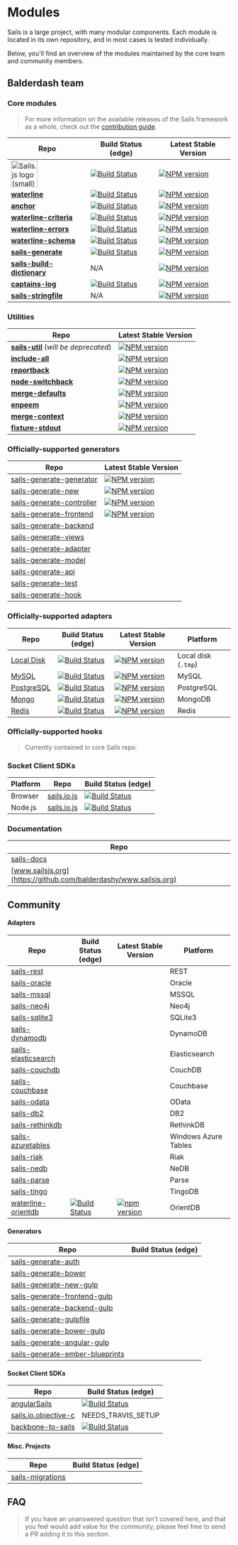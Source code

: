# Modules

Sails is a large project, with many modular components.  Each module is located in its own repository, and in most cases is tested individually.

Below, you'll find an overview of the modules maintained by the core team and community members.

## Balderdash team

### Core modules

> For more information on the available releases of the Sails framework as a whole, check out the [contribution guide](https://github.com/balderdashy/sails/blob/master/CONTRIBUTING.md).

| Repo          |  Build Status (edge)                 |  Latest Stable Version   |
|---------------|---------------------------------------|--------------------------|
| <a href="http://github.com/balderdashy/sails" target="_blank" title="Github repo for Sails core"><img src="https://github-camo.global.ssl.fastly.net/9e49073459ed4e0e2687b80eaf515d87b0da4a6b/687474703a2f2f62616c64657264617368792e6769746875622e696f2f7361696c732f696d616765732f6c6f676f2e706e67" width=60 alt="Sails.js logo (small)"/></a>     | [![Build Status](https://travis-ci.org/balderdashy/sails.png?branch=master)](https://travis-ci.org/balderdashy/sails)  | [![NPM version](https://badge.fury.io/js/sails.png)](http://badge.fury.io/js/sails) |
| [**waterline**](http://github.com/balderdashy/waterline) | [![Build Status](https://travis-ci.org/balderdashy/waterline.png?branch=master)](https://travis-ci.org/balderdashy/waterline) | [![NPM version](https://badge.fury.io/js/waterline.png)](http://badge.fury.io/js/waterline) |
| [**anchor**](http://github.com/balderdashy/anchor) | [![Build Status](https://travis-ci.org/balderdashy/anchor.png?branch=master)](https://travis-ci.org/balderdashy/anchor) | [![NPM version](https://badge.fury.io/js/anchor.png)](http://badge.fury.io/js/anchor) |
| [**waterline-criteria**](http://github.com/balderdashy/waterline-criteria) | [![Build Status](https://travis-ci.org/balderdashy/waterline-criteria.png?branch=master)](https://travis-ci.org/balderdashy/waterline-criteria) | [![NPM version](https://badge.fury.io/js/waterline-criteria.png)](http://badge.fury.io/js/waterline-criteria) |
| [**waterline-errors**](http://github.com/vanetix/waterline-errors) | [![Build Status](https://travis-ci.org/vanetix/waterline-errors.svg?branch=master)](https://travis-ci.org/vanetix/waterline-errors) | [![NPM version](https://badge.fury.io/js/waterline-errors.png)](http://badge.fury.io/js/waterline-errors) |
| [**waterline-schema**](http://github.com/balderdashy/waterline-schema) | [![Build Status](https://travis-ci.org/balderdashy/waterline-schema.svg?branch=master)](https://travis-ci.org/balderdashy/waterline-schema) | [![NPM version](https://badge.fury.io/js/waterline-schema.png)](http://badge.fury.io/js/waterline-schema) |
| [**sails-generate**](http://github.com/balderdashy/sails-generate) | [![Build Status](https://travis-ci.org/balderdashy/sails-generate.png?branch=master)](https://travis-ci.org/balderdashy/sails-generate) | [![NPM version](https://badge.fury.io/js/sails-generate.png)](http://badge.fury.io/js/sails-generate) |
| [**sails-build-dictionary**](http://github.com/balderdashy/sails-build-dictionary) | N/A | [![NPM version](https://badge.fury.io/js/sails-build-dictionary.png)](http://badge.fury.io/js/sails-build-dictionary) |
| [**captains-log**](http://github.com/balderdashy/captains-log) | [![Build Status](https://travis-ci.org/balderdashy/captains-log.png?branch=master)](https://travis-ci.org/balderdashy/captains-log) | [![NPM version](https://badge.fury.io/js/captains-log.png)](http://badge.fury.io/js/captains-log) |
| [**sails-stringfile**](http://github.com/balderdashy/sails-stringfile) | N/A | [![NPM version](https://badge.fury.io/js/sails-stringfile.png)](http://badge.fury.io/js/sails-stringfile) |


### Utilities

| Repo       |  Latest Stable Version   |
|------------|--------------------------|
| [**sails-util**](http://github.com/balderdashy/sails-util) (_will be deprecated_) | [![NPM version](https://badge.fury.io/js/sails-util.png)](http://badge.fury.io/js/sails-util) |
| [**include-all**](http://github.com/balderdashy/include-all) | [![NPM version](https://badge.fury.io/js/include-all.png)](http://badge.fury.io/js/include-all) |
| [**reportback**](http://github.com/balderdashy/reportback) | [![NPM version](https://badge.fury.io/js/reportback.png)](http://badge.fury.io/js/reportback) |
| [**node-switchback**](http://github.com/balderdashy/switchback) | [![NPM version](https://badge.fury.io/js/node-switchback.png)](http://badge.fury.io/js/node-switchback) |
| [**merge-defaults**](http://github.com/balderdashy/merge-defaults) | [![NPM version](https://badge.fury.io/js/merge-defaults.png)](http://badge.fury.io/js/merge-defaults) |
| [**enpeem**](http://github.com/balderdashy/enpeem) | [![NPM version](https://badge.fury.io/js/enpeem.png)](http://badge.fury.io/js/enpeem) |
| [**merge-context**](http://github.com/balderdashy/merge-context) | [![NPM version](https://badge.fury.io/js/merge-context.png)](http://badge.fury.io/js/merge-context) |
| [**fixture-stdout**](http://github.com/balderdashy/fixture-stdout) | [![NPM version](https://badge.fury.io/js/fixture-stdout.png)](http://badge.fury.io/js/fixture-stdout) |




### Officially-supported generators

| Repo       |  Latest Stable Version   |
|------------|--------------------------|
| [sails-generate-generator](https://github.com/balderdashy/sails-generate-generator)  | [![NPM version](https://badge.fury.io/js/sails-generate-generator.png)](http://badge.fury.io/js/sails-generate-generator) |
| [sails-generate-new](https://github.com/balderdashy/sails-generate-new) | [![NPM version](https://badge.fury.io/js/sails-generate-new.png)](http://badge.fury.io/js/sails-generate-new) |
| [sails-generate-controller](https://github.com/balderdashy/sails-generate-controller) | [![NPM version](https://badge.fury.io/js/sails-generate-controller.png)](http://badge.fury.io/js/sails-generate-controller) |
| [sails-generate-frontend](https://github.com/balderdashy/sails-generate-frontend) | [![NPM version](https://badge.fury.io/js/sails-generate-frontend.png)](http://badge.fury.io/js/sails-generate-frontend) |
| [sails-generate-backend](https://github.com/balderdashy/sails-generate-backend) | |
| [sails-generate-views](https://github.com/balderdashy/sails-generate-views)   | |
| [sails-generate-adapter](https://github.com/balderdashy/sails-generate-adapter)   | |
| [sails-generate-model](https://github.com/balderdashy/sails-generate-model)   | |
| [sails-generate-api](https://github.com/balderdashy/sails-generate-api)   | |
| [sails-generate-test](https://github.com/balderdashy/sails-generate-test) |          |
| [sails-generate-hook](https://github.com/balderdashy/sails-generate-hook) |          |


### Officially-supported adapters

| Repo            |  Build Status (edge)                    |  Latest Stable Version   | Platform       |
| --------------- | --------------------------------------- | ------------------------ | -------------- |
| [Local Disk](https://github.com/balderdashy/sails-disk)    | [![Build Status](https://travis-ci.org/balderdashy/sails-disk.png?branch=master)](https://travis-ci.org/balderdashy/sails-disk)   | [![NPM version](https://badge.fury.io/js/sails-disk.png)](http://badge.fury.io/js/sails-disk)    | Local disk (`.tmp`) |
| [MySQL](https://github.com/balderdashy/sails-mysql)         | [![Build Status](https://travis-ci.org/balderdashy/sails-mysql.png?branch=master)](https://travis-ci.org/balderdashy/sails-mysql)   | [![NPM version](https://badge.fury.io/js/sails-mysql.png)](http://badge.fury.io/js/sails-mysql)    | MySQL |
| [PostgreSQL](https://github.com/balderdashy/sails-postgresql)    | [![Build Status](https://travis-ci.org/balderdashy/sails-postgresql.png?branch=master)](https://travis-ci.org/balderdashy/sails-postgresql)   | [![NPM version](https://badge.fury.io/js/sails-postgresql.png)](http://badge.fury.io/js/sails-postgresql)    | PostgreSQL |
| [Mongo](https://github.com/balderdashy/sails-mongo)        | [![Build Status](https://travis-ci.org/balderdashy/sails-mongo.png?branch=master)](https://travis-ci.org/balderdashy/sails-mongo)   | [![NPM version](https://badge.fury.io/js/sails-mongo.png)](http://badge.fury.io/js/sails-mongo)    | MongoDB |
| [Redis](https://github.com/balderdashy/sails-redis)         | [![Build Status](https://travis-ci.org/balderdashy/sails-redis.png?branch=master)](https://travis-ci.org/balderdashy/sails-redis)   | [![NPM version](https://badge.fury.io/js/sails-redis.png)](http://badge.fury.io/js/sails-redis)    | Redis |


### Officially-supported hooks

> Currently contained in core Sails repo.


### Socket Client SDKs

| Platform     | Repo       |  Build Status (edge)             |
|--------------|------------|----------------------------------|
| Browser      | [sails.io.js](https://github.com/balderdashy/sails.io.js)  | [![Build Status](https://travis-ci.org/balderdashy/sails.io.js.png?branch=master)](https://travis-ci.org/balderdashy/sails.io.js)  |
| Node.js      | [sails.io.js](https://github.com/balderdashy/sails.io.js)  | [![Build Status](https://travis-ci.org/balderdashy/sails.io.js.png?branch=master)](https://travis-ci.org/balderdashy/sails.io.js)  |



### Documentation

| Repo       |
|------------|
| [sails-docs](https://github.com/balderdashy/sails-docs)  |
| [www.sailsjs.org](https://github.com/balderdashy/www.sailsjs.org) |






## Community

#### Adapters

| Repo          |  Build Status (edge)  |  Latest Stable Version   | Platform |
|---------------|---------------------------------------|--------------------------|------------|
| [sails-rest](https://github.com/zohararad/sails-rest) |  |  | REST |
| [sails-oracle](https://github.com/mayconheerdt/sails-oracle) | | | Oracle |
| [sails-mssql](https://github.com/swelham/sails-mssql) | | | MSSQL |
| [sails-neo4j](https://github.com/natgeo/sails-neo4j) | | | Neo4j |
| [sails-sqlite3](https://github.com/AndrewJo/sails-sqlite3) | | | SQLite3 |
| [sails-dynamodb](https://github.com/dohzoh/sails-dynamodb) | | | DynamoDB |
| [sails-elasticsearch](https://github.com/DarthHater/sails-elasticsearch) | | | Elasticsearch |
| [sails-couchdb](https://github.com/shmakes/sails-couchdb) | | | CouchDB |
| [sails-couchbase](https://github.com/CaseyJones-/sails-couchbase) | | | Couchbase |
| [sails-odata](https://github.com/TheSharpieOne/sails-odata) | | | OData |
| [sails-db2](https://github.com/IbuildingsItaly/sails-db2) | | | DB2 |
| [sails-rethinkdb](https://github.com/dsincl12/sails-rethinkdb) | | | RethinkDB |
| [sails-azuretables](https://github.com/azuqua/sails-azuretables) | | | Windows Azure Tables |
| [sails-riak](https://github.com/balderdashy/sails-riak) | | | Riak |
| [sails-nedb](https://github.com/balderdashy/sails-riak) | | | NeDB |
| [sails-parse](https://github.com/tskaggs/sails-parse) | | | Parse |
| [sails-tingo](https://github.com/andyhu/sails-tingo) | | | TingoDB |
| [waterline-orientdb](https://github.com/appscot/waterline-orientdb) | [![Build Status](https://travis-ci.org/appscot/waterline-orientdb.svg?branch=master)](https://travis-ci.org/appscot/waterline-orientdb) | [![npm version](https://badge.fury.io/js/waterline-orientdb.svg)](http://badge.fury.io/js/waterline-orientdb) | OrientDB |


#### Generators

| Repo                   | Build Status (edge)  |
|------------------------|----------------------|
| [sails-generate-auth](https://github.com/kasperisager/sails-generate-auth) |           |
| [sails-generate-bower](https://github.com/smies/sails-generate-bower) |          |
| [sails-generate-new-gulp](https://github.com/Karnith/sails-generate-new-gulp) |          |
| [sails-generate-frontend-gulp](https://github.com/Karnith/sails-generate-frontend-gulp) |          |
| [sails-generate-backend-gulp](https://github.com/Karnith/sails-generate-backend-gulp) |          |
| [sails-generate-gulpfile](https://github.com/Karnith/sails-generate-gulpfile) |          |
| [sails-generate-bower-gulp](https://github.com/Karnith/sails-generate-bower-gulp) |          |
| [sails-generate-angular-gulp](https://github.com/Karnith/sails-generate-angular-gulp) |          |
| [sails-generate-ember-blueprints](https://github.com/mphasize/sails-generate-ember-blueprints) |          |


#### Socket Client SDKs

| Repo       |  Build Status (edge)   |
|------------|----------------------------------|
| [angularSails](https://github.com/balderdashy/angularSails)  | [![Build Status](https://travis-ci.org/balderdashy/angularSails.png?branch=master)](https://travis-ci.org/balderdashy/angularSails) |
| [sails.io.objective-c](https://github.com/fishrod-interactive/sails-io.objective-c) | NEEDS_TRAVIS_SETUP |
| [backbone-to-sails](https://github.com/balderdashy/backbone-to-sails)  | [![Build Status](https://travis-ci.org/balderdashy/backbone-to-sails.png?branch=master)](https://travis-ci.org/balderdashy/backbone-to-sails) |


#### Misc. Projects

| Repo                   | Build Status (edge)  |
|------------------------|----------------------|
| [sails-migrations](https://github.com/BlueHotDog/sails-migrations) |           |




## FAQ

> If you have an unanswered question that isn't covered here, and that you feel would add value for the community, please feel free to send a PR adding it to this section.
